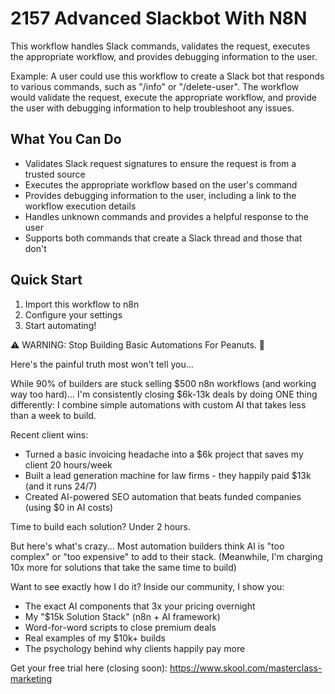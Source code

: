 # 2157 Advanced Slackbot With N8N

This workflow handles Slack commands, validates the request, executes the appropriate workflow, and provides debugging information to the user.

Example: A user could use this workflow to create a Slack bot that responds to various commands, such as "/info" or "/delete-user". The workflow would validate the request, execute the appropriate workflow, and provide the user with debugging information to help troubleshoot any issues.

## What You Can Do
- Validates Slack request signatures to ensure the request is from a trusted source
- Executes the appropriate workflow based on the user's command
- Provides debugging information to the user, including a link to the workflow execution details
- Handles unknown commands and provides a helpful response to the user
- Supports both commands that create a Slack thread and those that don't

## Quick Start
1. Import this workflow to n8n
2. Configure your settings
3. Start automating!

⚠️ WARNING: Stop Building Basic Automations For Peanuts. 🚫

Here's the painful truth most won't tell you...

While 90% of builders are stuck selling $500 n8n workflows (and working way too hard)...
I'm consistently closing $6k-13k deals by doing ONE thing differently:
I combine simple automations with custom AI that takes less than a week to build.

Recent client wins:
* Turned a basic invoicing headache into a $6k project that saves my client 20 hours/week
* Built a lead generation machine for law firms - they happily paid $13k (and it runs 24/7)
* Created AI-powered SEO automation that beats funded companies (using $0 in AI costs)

Time to build each solution? Under 2 hours.

But here's what's crazy...
Most automation builders think AI is "too complex" or "too expensive" to add to their stack.
(Meanwhile, I'm charging 10x more for solutions that take the same time to build)

Want to see exactly how I do it?
Inside our community, I show you:
* The exact AI components that 3x your pricing overnight
* My "$15k Solution Stack" (n8n + AI framework)
* Word-for-word scripts to close premium deals
* Real examples of my $10k+ builds
* The psychology behind why clients happily pay more

Get your free trial here (closing soon): https://www.skool.com/masterclass-marketing
